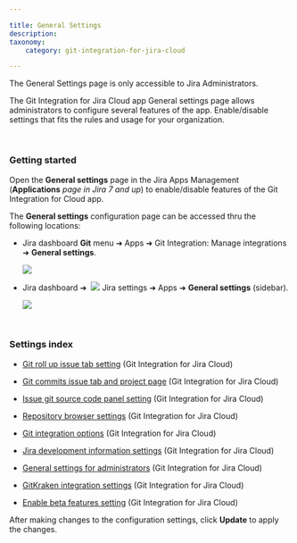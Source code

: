 ```yaml
---

title: General Settings
description:
taxonomy:
    category: git-integration-for-jira-cloud

---
```


<!-- ADMINS -->

<div class="bbb-callout bbb--alert">
    <div class="irow">
    <div class="ilogobox">
        <span class="logoimg"></span>
    </div>
    <div class="imsgbox">
        The General Settings page is only accessible to Jira Administrators.
    </div>
    </div>
</div>

The Git Integration for Jira Cloud app General settings page allows administrators to configure several features of the app. Enable/disable settings that fits the rules and usage for your organization.

&nbsp;

### Getting started

Open the **General settings** page in the Jira Apps Management (**Applications** _page in Jira 7 and up_) to enable/disable features of the Git Integration for Cloud app.

The **General settings** configuration page can be accessed thru the following locations:

*   Jira dashboard **Git** menu ➜ Apps ➜ Git Integration: Manage integrations ➜ **General settings**.

    ![](/wp-content/uploads/gij-gitcloud-gitmenu-apps-gencfg-sel.png)

*   Jira dashboard ➜ &nbsp;![](/wp-content/uploads/actions-icon.png) Jira settings ➜ Apps ➜ **General settings** (sidebar).

    ![](/wp-content/uploads/gij-gitcloud-gencfg-admin-apps-menu.png)

&nbsp;

### Settings index

*   [Git roll up issue tab setting](/git-integration-for-jira-cloud/git-roll-up-issue-tab-setting-gij-cloud) (Git Integration for Jira Cloud)

*   [Git commits issue tab and project page](/git-integration-for-jira-cloud/git-commits-issue-tab-and-project-page-gij-cloud) (Git Integration for Jira Cloud)

*   [Issue git source code panel setting](/git-integration-for-jira-cloud/issue-git-source-code-panel-setting-gij-cloud) (Git Integration for Jira Cloud)

*   [Repository browser settings](/git-integration-for-jira-cloud/repository-browser-settings-gij-cloud) (Git Integration for Jira Cloud)

*   [Git integration options](/git-integration-for-jira-cloud/git-integration-options-gij-cloud) (Git Integration for Jira Cloud)

*   [Jira development information settings](/git-integration-for-jira-cloud/jira-development-information-settings-gij-cloud) (Git Integration for Jira Cloud)

*   [General settings for administrators](/git-integration-for-jira-cloud/general-settings-for-administrators-gij-cloud) (Git Integration for Jira Cloud)

*   [GitKraken integration settings](/git-integration-for-jira-cloud/gitkraken-integration-settings-gij-cloud) (Git Integration for Jira Cloud)

*   [Enable beta features setting](/git-integration-for-jira-cloud/enable-beta-features-setting-gij-cloud) (Git Integration for Jira Cloud)


After making changes to the configuration settings, click **Update** to apply the changes.

